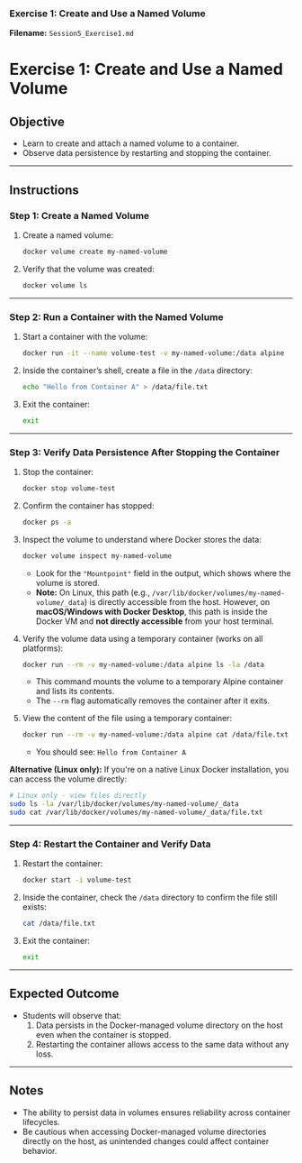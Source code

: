 

### **Exercise 1: Create and Use a Named Volume**

**Filename:** `Session5_Exercise1.md`


# Exercise 1: Create and Use a Named Volume

## Objective
- Learn to create and attach a named volume to a container.
- Observe data persistence by restarting and stopping the container.

---

## Instructions

### Step 1: Create a Named Volume
1. Create a named volume:
   ```bash
   docker volume create my-named-volume
   ```

2. Verify that the volume was created:
   ```bash
   docker volume ls
   ```

---

### Step 2: Run a Container with the Named Volume
1. Start a container with the volume:
   ```bash
   docker run -it --name volume-test -v my-named-volume:/data alpine
   ```

2. Inside the container’s shell, create a file in the `/data` directory:
   ```bash
   echo "Hello from Container A" > /data/file.txt
   ```

3. Exit the container:
   ```bash
   exit
   ```

---

### Step 3: Verify Data Persistence After Stopping the Container
1. Stop the container:
   ```bash
   docker stop volume-test
   ```

2. Confirm the container has stopped:
   ```bash
   docker ps -a
   ```

3. Inspect the volume to understand where Docker stores the data:
   ```bash
   docker volume inspect my-named-volume
   ```
   - Look for the `"Mountpoint"` field in the output, which shows where the volume is stored.
   - **Note:** On Linux, this path (e.g., `/var/lib/docker/volumes/my-named-volume/_data`) is directly accessible from the host. However, on **macOS/Windows with Docker Desktop**, this path is inside the Docker VM and **not directly accessible** from your host terminal.

4. Verify the volume data using a temporary container (works on all platforms):
   ```bash
   docker run --rm -v my-named-volume:/data alpine ls -la /data
   ```
   - This command mounts the volume to a temporary Alpine container and lists its contents.
   - The `--rm` flag automatically removes the container after it exits.

5. View the content of the file using a temporary container:
   ```bash
   docker run --rm -v my-named-volume:/data alpine cat /data/file.txt
   ```
   - You should see: `Hello from Container A`

**Alternative (Linux only):** If you're on a native Linux Docker installation, you can access the volume directly:
   ```bash
   # Linux only - view files directly
   sudo ls -la /var/lib/docker/volumes/my-named-volume/_data
   sudo cat /var/lib/docker/volumes/my-named-volume/_data/file.txt
   ```

---

### Step 4: Restart the Container and Verify Data
1. Restart the container:
   ```bash
   docker start -i volume-test
   ```

2. Inside the container, check the `/data` directory to confirm the file still exists:
   ```bash
   cat /data/file.txt
   ```

3. Exit the container:
   ```bash
   exit
   ```

---

## Expected Outcome
- Students will observe that:
  1. Data persists in the Docker-managed volume directory on the host even when the container is stopped.
  2. Restarting the container allows access to the same data without any loss.

---

## Notes
- The ability to persist data in volumes ensures reliability across container lifecycles.
- Be cautious when accessing Docker-managed volume directories directly on the host, as unintended changes could affect container behavior.

